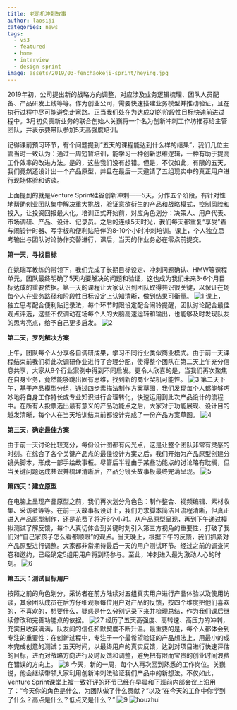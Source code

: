 ```yaml
---
title: 老司机冲刺故事
author: laosiji
categories: news
tags:
  - vs3
  - featured
  - home
  - interview
  - design sprint
image: assets/2019/03-fenchaokeji-sprint/heying.jpg
---
```

2019年初，公司提出新的战略方向调整，对应涉及业务逻辑梳理、团队人员配备、产品研发上线等等。作为创业公司，需要快速搭建业务模型并推动验证，且在执⾏过程中尽可能避免走弯路。正当我们处在为达成Q1的阶段性目标快速前进过程中。3月初负责新业务的联合创始人关巍将一个名为创新冲刺工作坊推荐给主管团队，并表示要带队参加5天高强度培训。

记得课前预习环节，有个问题提到“五天的课程能达到什么样的结果”，我们几位主管当时一致认为：通过一周短暂培训，能学习一种创新思维逻辑，一种有助于提高工作效率的改进方法。是的，这些我们没有想错。但是，不仅如此，有限的五天，我们竟然还设计出一个产品原型，并且在最后一天邀请了五组现实中的真正用户进行现场体验和访谈。

上面提到的就是Venture Sprint硅谷创新冲刺——5天，分作五个阶段，有针对性地帮助创业团队集中解决重大挑战，验证意欲衍生的产品和战略模式，控制风险和投入，让投资回报最大化。培训正式开始前，对应角色划分：决策人、用户代表、市场调研、产品、设计、记录员。之后的连续5天时光，我们每天都重复“享受”着与闹铃计时器、写字板和便利贴陪伴的8-10个小时冲刺培训。课上，个人独立思考输出与团队讨论协作交替进行，课后，当天的作业务必在零点前提交。


**第一天，寻找目标**

在姚瑞军教练的带领下，我们完成了长期目标设定、冲刺问题确认、HMW等课程单元，团队最终明确了5天内要解决的问题和验证，这也成为我们未来3-6个月目标达成的重要依据。第一天的课程让大家认识到团队取得共识很关键，以保证在场每个人在业务路径和阶段性目标设定上认知清晰，做到结果可衡量。
![1](/assets/2019//03-fenchaokeji-sprint/1.jpg)
课上，独立思考配合便利贴记录法，每个环节时限设定配合闹铃提醒，团队讨论配合最佳观点评选，这些不仅调动在场每个人的大脑高速运转和输出，也能够及时发现队友的思考亮点，给予自己更多启发。
![2](/assets/2019//03-fenchaokeji-sprint/2.jpg)

**第二天，罗列解决方案**

上午，团队每个人分享各自调研成果，学习不同行业类似商业模式。由于前一天课程结束前我们将此次调研作业进⾏了合理分配，使得整个团队在第二天上午充分信息共享，大家从8个⾏业案例中得到不同启发。更令人欣喜的是，当我们再次聚焦在自身业务，竟然能够跳出固有思维，找到新的商业契机可能性。
![3](/assets/2019//03-fenchaokeji-sprint/3.jpg)
第二天下午，基于产品模型分组，通过四步素描法制作方案草图，我们发现每个人都能够巧妙地将自身工作特长或专业知识进行合理转化，快速运⽤到此次产品设计的流程中。在所有人投票选出最有意义的产品功能点之后，大家对于功能展现、设计目的越发清晰，每个人在当天培训结束前都设计完成了一份产品方案草图。
![4](/assets/2019//03-fenchaokeji-sprint/4.jpg)

**第三天，确定最佳方案**

由于前一天讨论比较充分，每份设计图都有闪光点，这是让整个团队非常有灵感的时刻。在综合了各个关键产品点的最佳设计方案之后，我们开始为产品原型创建分镜头脚本，形成一部手绘故事板。尽管后半程由于某些功能点的讨论略有耽搁，但当关键问题达成共识并梳理清晰后，产品分镜头故事板最终完满呈现。
![5](/assets/2019//03-fenchaokeji-sprint/5.jpg)

**第四天：建立原型**

在电脑上呈现产品原型之前，我们再次划分角⾊色：制作整合、视频编辑、素材收集、采访者等等。在前一天故事板设计上，我们力求脚本简洁且流程清晰，但真正进入产品原型制作，还是花费了将近6个小时。从产品原型呈现，再到下午通过模拟测试了解反馈，每个人真切体会到关键时刻引入第三方视角的重要性，打破了我们对“自己家孩子怎么看都顺眼”的观点。当天晚上，根据下午的反馈，我们抓紧对产品原型进行调整。大家都非常期待最后一天的用户测试环节。经过之前的调查问卷和邀约，已经确定5组⽤用户将到场参与。至此，冲刺进入最为激动人心的时刻。
![6](/assets/2019//03-fenchaokeji-sprint/6.jpg)

**第五天：测试目标用户**

按照之前的角色划分，采访者在前方陆续对五组真实用户进⾏产品体验以及使用访谈，其余团队成员在后方仔细观察每位用户对产品的反馈，按四个维度把他们喜欢的，不喜欢的，想要什么，疑惑是什么分别记录下来并梳理总结，作为我们课后继续修改和完善功能点的依据。
![27](/assets/2019//03-fenchaokeji-sprint/7.jpg)
经历了五天高强度、高转速、高压力的冲刺，充实且收获满满，队友间的信任和默契度不断升温。最重要的是，每个人都体会到专注的重要性：在创新过程中，专注于一个最希望验证的产品想法上，用最小的成本完成创意的测试；五天时间，以最终⽤户的真实反馈，达到对项目进⾏快速评估的目标，进⽽对战略⽅向进⾏及时反馈和调整，避免把有限而宝贵的创业时间浪费在错误的⽅向上。
![8](/assets/2019//03-fenchaokeji-sprint/8.jpg)
今天，新的一周，每个人再次回到熟悉的工作岗位。关巍说，他会继续带领大家利⽤创新冲刺法验证我们产品中的新想法。不仅如此，Venture Sprint课堂上被一致好评的环节已经在早晨和下班前内部会议上沿用了：“今天你的角色是什么，为团队做了什么贡献？”以及“在今天的工作中你学到了什么？高点是什么？低点又是什么？”
![9](/assets/2019//03-fenchaokeji-sprint/9.jpg)
![houzhui](/assets/2019//03-fenchaokeji-sprint/houzhui.jpg)
